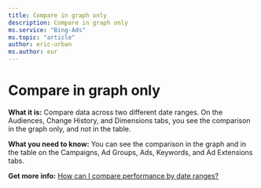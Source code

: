 ```yaml
---
title: Compare in graph only
description: Compare in graph only
ms.service: "Bing-Ads"
ms.topic: "article"
author: eric-urban
ms.author: eur
---
```


# Compare in graph only

**What it is:**    Compare data across two different date ranges. On the Audiences, Change History, and Dimensions tabs, you see the comparison in the graph only, and not in the table.

**What you need to know:**    You can see the comparison in the graph and in the table on the Campaigns, Ad Groups, Ads, Keywords, and Ad Extensions tabs.

**Get more info:**    [How can I compare performance by date ranges?](../hlp_BA_CONC_POP.md)



